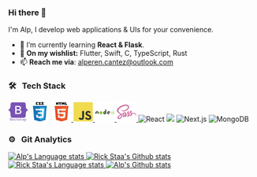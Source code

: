 ### Hi there 👋
I'm Alp, I develop web applications & UIs for your convenience.


<!--
**alperencantez/alperencantez** is a ✨ _special_ ✨ repository because its `README.md` (this file) appears on your GitHub profile.

Here are some ideas to get you started:

- 🔭 I’m currently working on ...
- 🌱 I’m currently learning ...
- 👯 I’m looking to collaborate on ...
- 🤔 I’m looking for help with ...
- 💬 Ask me about ...
- 📫 How to reach me: ...
- 😄 Pronouns: ...
- ⚡ Fun fact: ...
-->

- :seedling: I’m currently learning <b>React & Flask</b>.
- 🧬 <b> On my wishlist:</b> Flutter, Swift, C, TypeScript, Rust
- 📫 <b>Reach me via</b>: alperen.cantez@outlook.com

### 🛠 &nbsp; Tech Stack
<p align="left"> 
    <img src="https://raw.githubusercontent.com/devicons/devicon/master/icons/bootstrap/bootstrap-plain-wordmark.svg"
         alt="bootstrap" width="40" height="40" /> <a href="getbootstrap.com"> </a>  <img
      src="https://raw.githubusercontent.com/devicons/devicon/master/icons/css3/css3-original-wordmark.svg" alt="css3"
      width="40" height="40" /> </a> <a href="https://www.w3.org/html/" target="_blank" rel="noreferrer"> <img
      src="https://raw.githubusercontent.com/devicons/devicon/master/icons/html5/html5-original-wordmark.svg"
      alt="html5" width="40" height="40" /> </a> </a> <a href="https://developer.mozilla.org/en-US/docs/Web/JavaScript" target="_blank"
    rel="noreferrer"> <img
      src="https://raw.githubusercontent.com/devicons/devicon/master/icons/javascript/javascript-original.svg"
      alt="javascript" width="40" height="40" /> </a>  </a> <a href="https://nodejs.org" target="_blank" rel="noreferrer"> <img
      src="https://raw.githubusercontent.com/devicons/devicon/master/icons/nodejs/nodejs-original-wordmark.svg"
      alt="nodejs" width="40" height="40" /> </a>  </a> <a href="https://sass-lang.com" target="_blank" rel="noreferrer"> <img
      src="https://raw.githubusercontent.com/devicons/devicon/master/icons/sass/sass-original.svg" alt="sass" width="40"
      height="40" /> </a> <img src="https://upload.wikimedia.org/wikipedia/commons/thumb/4/47/React.svg/512px-React.svg.png?20171020144116" alt="React" width="40"> 
      <img src="https://brandslogos.com/wp-content/uploads/images/python-logo.png" "alt="Python" width="35" >
      <img src="https://ui-lib.com/blog/wp-content/uploads/2021/12/nextjs-boilerplate-logo.png" alt="Next.js" width="35" >
      <img src="https://www.pngrepo.com/png/331488/180/mongodb.png" alt="MongoDB" width=35 >
      </p>

### ⚙️ &nbsp; Git Analytics
 
<!-- Light Mode -->
<div align="start"> 
<a href="https://github.com/anuraghazra/github-readme-stats#gh-light-mode-only">
<img height=200 src="https://github-readme-stats-git-master-rstaa-rickstaa.vercel.app/api/top-langs/?username=alperencantez&layout=compact&langs_count=10&hide_border=1&role=OWNER,COLLABORATOR#gh-light-mode-only" alt="Alp's Language stats" />
</a>
<a href="https://github.com/anuraghazra/github-readme-stats#gh-light-mode-only">
<img height=200 src="https://github-readme-stats-git-master-rstaa-rickstaa.vercel.app/api?username=alperencantez&show_icons=true&count_private=true&line_height=28&hide_border=1&include_all_commits=true&card_width=450&role=OWNER,COLLABORATOR&exclude_repo=github-readme-stats#gh-light-mode-only" alt="Rick Staa's Github stats" />
</a>
</div>

<!-- Dark Mode -->
<div align="start"> 
<a href="https://github.com/anuraghazra/github-readme-stats#gh-dark-mode-only">
<img height=210 src="https://github-readme-stats-git-master-rstaa-rickstaa.vercel.app/api/top-langs/?username=alperencantez&layout=compact&langs_count=10&hide_border=1&role=OWNER,COLLABORATOR&theme=dark&bg_color=000000#gh-dark-mode-only" alt="Rick Staa's Language stats" />
</a>
<a href="https://github.com/anuraghazra/github-readme-stats#gh-dark-mode-only">
<img height=210 src="https://github-readme-stats-git-master-rstaa-rickstaa.vercel.app/api?username=alperencantez&show_icons=true&count_private=true&line_height=28&hide_border=1&include_all_commits=true&card_width=450&role=OWNER,COLLABORATOR&exclude_repo=github-readme-stats&theme=dark&bg_color=000000#gh-dark-mode-only" alt="Alp's Github stats" />
</a>
</div>

